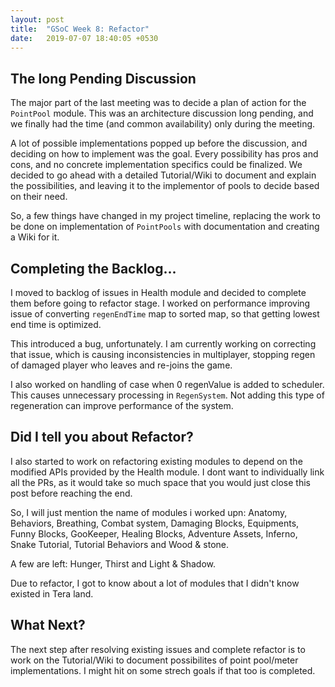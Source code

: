 ```yaml
---
layout: post
title:  "GSoC Week 8: Refactor"
date:   2019-07-07 18:40:05 +0530
---
```


<link rel="stylesheet" type="text/css" href="/assets/github-buttons.css" />

<script src="https://ajax.googleapis.com/ajax/libs/jquery/1.12.0/jquery.min.js"></script>
<script type="text/javascript" src="/assets/github-buttons.js"></script>

## The long Pending Discussion

The major part of the last meeting was to decide a plan of action for the `PointPool` module. This was an architecture discussion long pending, and we finally had the time (and common availability) only during the meeting. 

A lot of possible implementations popped up before the discussion, and deciding on how to implement was the goal. Every possibility has pros and cons, and no concrete implementation specifics could be finalized. We decided to go ahead with a detailed Tutorial/Wiki to document and explain the possibilities, and leaving it to the implementor of pools to decide based on their need. 

So, a few things have changed in my project timeline, replacing the work to be done on implementation of `PointPools` with documentation and creating a Wiki for it. 

## Completing the Backlog...

I moved to backlog of issues in Health module and decided to complete them before going to refactor stage. I worked on performance improving issue of converting `regenEndTime` map to sorted map, so that getting lowest end time is optimized.

<div class="github-button" url="https://github.com/Terasology/Health/pull/28"></div>

This introduced a bug, unfortunately. I am currently working on correcting that issue, which is causing inconsistencies in multiplayer, stopping regen of damaged player who leaves and re-joins the game.

I also worked on handling of case when 0 regenValue is added to scheduler. This causes unnecessary processing in `RegenSystem`. Not adding this type of regeneration can improve performance of the system. 

<div class="github-button" url="https://github.com/Terasology/Health/pull/27"></div>

## Did I tell you about Refactor? 

I also started to work on refactoring existing modules to depend on the modified APIs provided by the Health module. I dont want to individually link all the PRs, as it would take so much space that you would just close this post before reaching the end. 

So, I will just mention the name of modules i worked upn: Anatomy, Behaviors, Breathing, Combat system, Damaging Blocks, Equipments, Funny Blocks, GooKeeper, Healing Blocks, Adventure Assets, Inferno, Snake Tutorial, Tutorial Behaviors and Wood & stone. 

A few are left: Hunger, Thirst and Light & Shadow.

Due to refactor, I got to know about a lot of modules that I didn't know existed in Tera land. 

## What Next?

The next step after resolving existing issues and complete refactor is to work on the Tutorial/Wiki to document possibilites of point pool/meter implementations. I might hit on some strech goals if that too is completed.